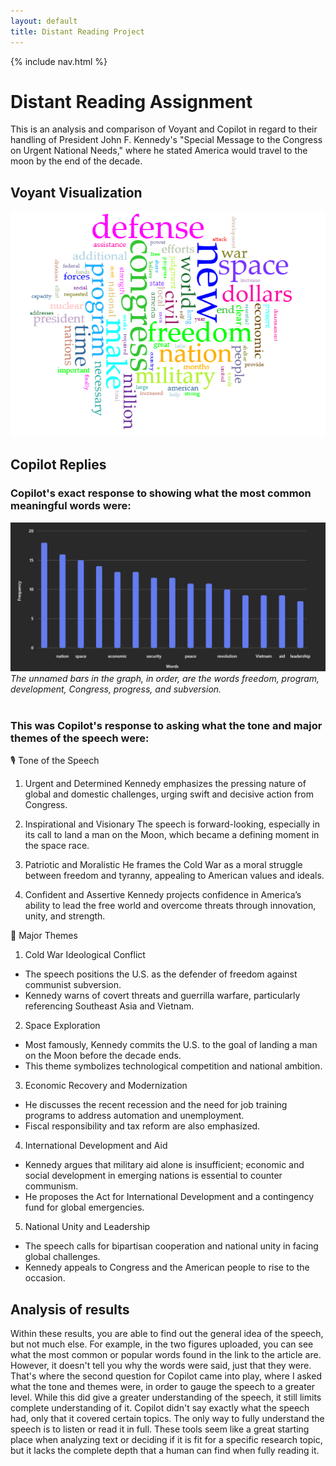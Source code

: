 ```yaml
---
layout: default
title: Distant Reading Project
---
```


{% include nav.html %}


# Distant Reading Assignment 

This is an analysis and comparison of Voyant and Copilot in regard to their handling of President John F. Kennedy's "Special Message to the Congress on Urgent National Needs," where he stated America would travel to the moon by the end of the decade. 

## Voyant Visualization

![image alt text](Voyant_visualization.png)

## Copilot Replies
### Copilot's exact response to showing what the most common meaningful words were: 
![image alt text](Copilot%20visualization.png)
*The unnamed bars in the graph, in order, are the words freedom, program, development, Congress, progress, and subversion.*
<br />
<br />
### This was Copilot's response to asking what the tone and major themes of the speech were: 

🎙️ Tone of the Speech
1. Urgent and Determined
   Kennedy emphasizes the pressing nature of global and domestic challenges, urging swift and decisive action from Congress.

2. Inspirational and Visionary
   The speech is forward-looking, especially in its call to land a man on the Moon, which became a defining moment in the space race.

3. Patriotic and Moralistic
   He frames the Cold War as a moral struggle between freedom and tyranny, appealing to American values and ideals.

4. Confident and Assertive
   Kennedy projects confidence in America’s ability to lead the free world and overcome threats through innovation, unity, and strength.


🧭 Major Themes
1. Cold War Ideological Conflict
- The speech positions the U.S. as the defender of freedom against communist subversion.
- Kennedy warns of covert threats and guerrilla warfare, particularly referencing Southeast Asia and Vietnam.
2. Space Exploration
- Most famously, Kennedy commits the U.S. to the goal of landing a man on the Moon before the decade ends.
- This theme symbolizes technological competition and national ambition.
3. Economic Recovery and Modernization
- He discusses the recent recession and the need for job training programs to address automation and unemployment.
- Fiscal responsibility and tax reform are also emphasized.
4. International Development and Aid
- Kennedy argues that military aid alone is insufficient; economic and social development in emerging nations is essential to counter communism.
- He proposes the Act for International Development and a contingency fund for global emergencies.
5. National Unity and Leadership
- The speech calls for bipartisan cooperation and national unity in facing global challenges.
- Kennedy appeals to Congress and the American people to rise to the occasion.


## Analysis of results
Within these results, you are able to find out the general idea of the speech, but not much else. For example, in the two figures uploaded, you can see what the most common or popular words found in the link to the article are. However, it doesn't tell you why the words were said, just that they were. That's where the second question for Copilot came into play, where I asked what the tone and themes were, in order to gauge the speech to a greater level. While this did give a greater understanding of the speech, it still limits complete understanding of it. Copilot didn't say exactly what the speech had, only that it covered certain topics. The only way to fully understand the speech is to listen or read it in full. These tools seem like a great starting place when analyzing text or deciding if it is fit for a specific research topic, but it lacks the complete depth that a human can find when fully reading it. 

